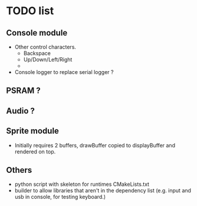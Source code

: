 # TODO list

## Console module
- Other control characters.
    - Backspace
    - Up/Down/Left/Right
    - 
- Console logger to replace serial logger ?

## PSRAM ?

## Audio ?

## Sprite module
- Initially requires 2 buffers, drawBuffer copied to displayBuffer and rendered on top.

## Others
- python script with skeleton for runtimes CMakeLists.txt
- builder to allow libraries that aren't in the dependency list (e.g. input and usb in console, for testing keyboard.)
